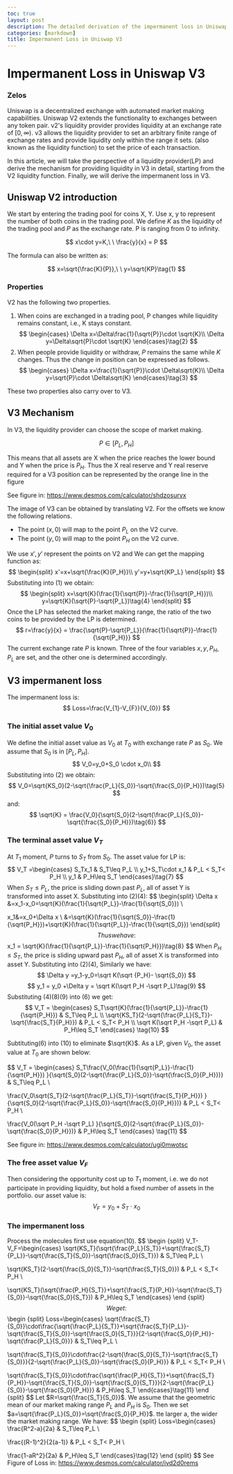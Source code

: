 ```yaml
---
toc: true
layout: post
description: The detailed derivation of the impermanent loss in Uniswap V3, prepared by Zelos, a forward-thinking blockchain lab.
categories: [markdown]
title: Impermanent Loss in Uniswap V3
---
```


# Impermanent Loss in Uniswap V3
### Zelos

Uniswap is a decentralized exchange with automated market making capabilities. Uniswap V2 extends the functionality to exchanges between any token pair. v2's liquidity provider provides liquidity at an exchange rate of $[0,∞)$. v3 allows the liquidity provider to set an arbitrary finite range of exchange rates and provide liquidity only within the range it sets. (also known as the liquidity function) to set the price of each transaction.

In this article, we will take the perspective of a liquidity provider(LP) and derive the mechanism for providing liquidity in V3 in detail, starting from the V2 liquidity function. Finally, we will derive the impermanent loss in V3.

## Uniswap V2 introduction
We start by entering the trading pool for coins X, Y. Use x, y to represent the number of both coins in the trading pool. We define $K$ as the liquidity of the trading pool and $P$ as the exchange rate. P is ranging from 0 to infinity.

$$
x\cdot y=K,\ \ \frac{y}{x} = P
$$

The formula can also be written as:

$$
x=\sqrt{\frac{K}{P}},\ \ y=\sqrt{KP}\tag{1}
$$
### Properties
V2 has the following two properties.
1. When coins are exchanged in a trading pool, P changes while liquidity remains constant, i.e., K stays constant. 
$$
\begin{cases}
    \Delta x=\Delta\frac{1}{\sqrt{P}}\cdot \sqrt{K}\\
    \Delta y=\Delta\sqrt{P}\cdot \sqrt{K}
\end{cases}\tag{2}
$$
2. When people provide liquidity or withdraw, $P$ remains the same while $K$ changes. Thus the change in position can be expressed as follows.
$$
\begin{cases}
    \Delta x=\frac{1}{\sqrt{P}}\cdot \Delta\sqrt{K}\\
    \Delta y=\sqrt{P}\cdot \Delta\sqrt{K}
\end{cases}\tag{3}
$$


These two properties also carry over to V3.

## V3 Mechanism
In V3, the liquidity provider can choose the scope of market making.

 $$P\in[P_L,P_H]$$

This means that all assets are X when the price reaches the lower bound and Y when the price is $P_H$. Thus the X real reserve and Y real reserve required for a V3 position can be represented by the orange line in the figure

See figure in: <https://www.desmos.com/calculator/shdzosurvx>

The image of V3 can be obtained by translating V2. For the offsets we know the following relations.
- The point $(x,0)$ will map to the point $P_L$ on the V2 curve.
- The point $(y,0)$ will map to the point $P_H$ on the V2 curve.

We use $x', y'$ represent the points on V2 and We can get the mapping function as:
$$
\begin{split}
x'=x+\sqrt{\frac{K}{P_H}}\\ 
y'=y+\sqrt{KP_L}
\end{split}
$$
Substituting into $(1)$ we obtain:
$$
\begin{split}
x=\sqrt{K}(\frac{1}{\sqrt{P}}-\frac{1}{\sqrt{P_H}})\\
y=\sqrt{K}(\sqrt{P}-\sqrt{P_L})\tag{4}
\end{split}
$$
Once the LP has selected the market making range, the ratio of the two coins to be provided by the LP is determined.
$$
r=\frac{y}{x} = \frac{\sqrt{P}-\sqrt{P_L}}{\frac{1}{\sqrt{P}}-\frac{1}{\sqrt{P_H}}}
$$
The current exchange rate $P$ is known. Three of the four variables $x, y, P_H, P_L$ are set, and the other one is determined accordingly.

## V3 impermanent loss
The impermanent loss is:
$$
Loss=\frac{V_{1}-V_{F}}{V_{0}}
$$
### The initial asset value $V_0$
We define the initial asset value as $V_0$ at $T_0$ with exchange rate $P$ as $S_0$. We assume that  $S_0$ is in $[P_L,P_H]$.
$$
V_0=y_0+S_0 \cdot x_0\\
$$
Substituting into $(2)$ we obtain:
$$
V_0=\sqrt{KS_0}(2-\sqrt{\frac{P_L}{S_0}}-\sqrt{\frac{S_0}{P_H}})\tag{5}
$$
and:
$$
\sqrt{K} = \frac{V_0}{\sqrt{S_0}(2-\sqrt{\frac{P_L}{S_0}}-\sqrt{\frac{S_0}{P_H}})\tag{6}}
$$
### The terminal asset value $V_T$
At $T_1$ moment, $P$ turns to $S_T$ from $S_0$. The asset value for LP is:
$$
V_T =\begin{cases}
   S_Tx_1 & S_T\leq P_L \\
   y_1+S_T\cdot x_1 & P_L < S_T< P_H \\
y_1 & P_H\leq S_T
\end{cases}\tag{7}
$$
When $S_T\leq P_L$, the price is sliding down past $P_L$, all of asset Y is transformed into asset X. Substituting into $(2)(4)$:
$$
\begin{split}
\Delta x &=x_1-x_0=\sqrt{K}(\frac{1}{\sqrt{P_L}}-\frac{1}{\sqrt{S_0}}) \\

x_1&=x_0+\Delta x \\
&=\sqrt{K}(\frac{1}{\sqrt{S_0}}-\frac{1}{\sqrt{P_H}})+\sqrt{K}(\frac{1}{\sqrt{P_L}}-\frac{1}{\sqrt{S_0}}) 
\end{split}
$$
Thus we have:
$$
x_1 = \sqrt{K}(\frac{1}{\sqrt{P_L}}-\frac{1}{\sqrt{P_H}})\tag{8}
$$
When $P_H\leq S_T$, the price is sliding upward past $P_H$, all of asset X is transformed into asset Y. Substituting into $(2)(4)$, Similarly we have:
$$
\Delta y =y_1-y_0=\sqrt K(\sqrt {P_H}- \sqrt{S_0})
$$
$$
y_1 = y_0 +\Delta y = \sqrt K(\sqrt P_H -\sqrt P_L)\tag{9}
$$
Substituting $(4)(8)(9)$ into $(6)$ we get:
$$
V_T =
\begin{cases}
   S_T\sqrt{K}(\frac{1}{\sqrt{P_L}}-\frac{1}{\sqrt{P_H}})  & S_T\leq P_L \\
   \sqrt{KS_T}(2-\sqrt{\frac{P_L}{S_T}}-\sqrt{\frac{S_T}{P_H}})
   & P_L < S_T< P_H \\
\sqrt K(\sqrt P_H -\sqrt P_L) & P_H\leq S_T
\end{cases} \tag{10}
$$

Subtituting$(6)$ into $(10)$ to eliminate $\sqrt{K}$. 
As a LP, given $V_0$, the asset value at $T_0$ are shown below:

$$
V_T =
\begin{cases}
   S_T\frac{V_0(\frac{1}{\sqrt{P_L}}-\frac{1}{\sqrt{P_H}})  }{\sqrt{S_0}(2-\sqrt{\frac{P_L}{S_0}}-\sqrt{\frac{S_0}{P_H}})}
   & S_T\leq P_L \\

   \frac{V_0\sqrt{S_T}(2-\sqrt{\frac{P_L}{S_T}}-\sqrt{\frac{S_T}{P_H}}) }{\sqrt{S_0}(2-\sqrt{\frac{P_L}{S_0}}-\sqrt{\frac{S_0}{P_H}})}
   & P_L < S_T< P_H \\

   \frac{V_0(\sqrt P_H -\sqrt P_L) }{\sqrt{S_0}(2-\sqrt{\frac{P_L}{S_0}}-\sqrt{\frac{S_0}{P_H}})}
   & P_H\leq S_T
\end{cases} \tag{11}
$$

See figure in: <https://www.desmos.com/calculator/ugi0mwotsc>


### The free asset value $V_F$
Then considering the opportunity cost up to $T_{1}$ moment, i.e. we do not participate in providing liquidity, but hold a fixed number of assets in the portfolio. our asset value is:
$$
V_{F}=y_{0}+S_T\cdot x_{0}
$$

### The impermanent loss
Process the molecules first use equation$(10)$.
$$
\begin {split}
V_T-V_F=\begin{cases}
   \sqrt{KS_T}(\sqrt{\frac{P_L}{S_T}}+\sqrt{\frac{S_T}{P_L}}-\sqrt{\frac{S_T}{S_0}}-\sqrt{\frac{S_0}{S_T}})
   & S_T\leq P_L \\

   \sqrt{KS_T}(2-\sqrt{\frac{S_0}{S_T}}-\sqrt{\frac{S_T}{S_0}})
   & P_L < S_T< P_H \\

   \sqrt{KS_T}(\sqrt{\frac{P_H}{S_T}}+\sqrt{\frac{S_T}{P_H}}-\sqrt{\frac{S_T}{S_0}}-\sqrt{\frac{S_0}{S_T}})
   & P_H\leq S_T
\end{cases}
\end {split}
$$
We get:
$$
\begin {split}
Loss=\begin{cases}
   \sqrt{\frac{S_T}{S_0}}\cdot\frac{\sqrt{\frac{P_L}{S_T}}+\sqrt{\frac{S_T}{P_L}}-\sqrt{\frac{S_T}{S_0}}-\sqrt{\frac{S_0}{S_T}}}{2-\sqrt{\frac{S_0}{P_H}}-\sqrt{\frac{P_L}{S_0}}}
   & S_T\leq P_L \\

   \sqrt{\frac{S_T}{S_0}}\cdot\frac{2-\sqrt{\frac{S_0}{S_T}}-\sqrt{\frac{S_T}{S_0}}}{2-\sqrt{\frac{P_L}{S_0}}-\sqrt{\frac{S_0}{P_H}}}
   & P_L < S_T< P_H \\

   \sqrt{\frac{S_T}{S_0}}\cdot\frac{\sqrt{\frac{P_H}{S_T}}+\sqrt{\frac{S_T}{P_H}}-\sqrt{\frac{S_T}{S_0}}-\sqrt{\frac{S_0}{S_T}}}{2-\sqrt{\frac{P_L}{S_0}}-\sqrt{\frac{S_0}{P_H}}}
   & P_H\leq S_T
\end{cases}\tag{11}
\end {split}
$$
Let $R=\sqrt{\frac{S_T}{S_0}}$. We assume that the geometric mean of our market making range $P_L$ and $P_H$ is $S_0$. Then we set $a=\sqrt{\frac{P_L}{S_0}}=\sqrt{\frac{S_0}{P_H}}$. tte larger a, the wider the market making range. We have:
$$
\begin {split}
Loss=\begin{cases}
   \frac{R^2-a}{2a}
   & S_T\leq P_L \\

   \frac{(R-1)^2}{2(a-1)}
   & P_L < S_T< P_H \\

   \frac{1-aR^2}{2a}
   & P_H\leq S_T
\end{cases}\tag{12}
\end {split}
$$
See Figure of Loss in:
<https://www.desmos.com/calculator/ivd2d0rems>


